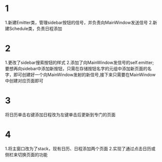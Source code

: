 # 1

1.新建Emitter类，管理sidebar按钮的信号，并负责向MainWindow发送信号
2.新建Schedule类，负责日程添加

# 2

1.更改了sidebar搜索按钮的样式
2.添加了向MainWindow发信号的self.emitter;要想再向sidebar中添加新按钮，只需在存储按钮名字的元组中添加新页面的名字，即可创建好一个向MainWindow发射的新信号,接下来只需要在MainWindow中创建对应页面即可

# 3

将日历单击右键添加日程改为左键单击后更新到专门的页面

# 4

1.将主窗口改为了stack，现有日历、日程添加两个页面
2.实现了通过点击日历或侧栏来切换页面的功能
